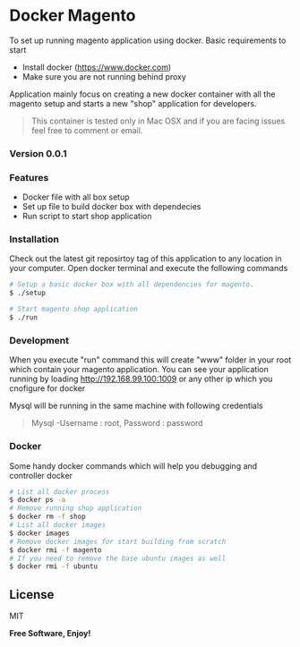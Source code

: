 # Docker Magento

To set up running magento application using docker. Basic requirements to start
  - Install docker (https://www.docker.com)
  - Make sure you are not running behind proxy

Application mainly focus on creating a new docker container with all the magento setup and starts a new  "shop" application for developers.

> This container is tested only in Mac OSX and if you are facing issues feel free to comment or email.

### Version 0.0.1

### Features
* Docker file with all box setup
* Set up file to build docker box with dependecies
* Run script to start shop application

### Installation

Check out the latest git reposirtoy tag of this application to any location in your computer. Open docker terminal and execute the following commands 

```sh
# Setup a basic docker box with all dependencies for magento.
$ ./setup
```

```sh
# Start magento shop application
$ ./run
```

### Development

When you execute "run" command this will create "www" folder in your root which contain your magento application. You can see your application running by loading http://192.168.99.100:1009 or any other ip which you cnofigure for docker

Mysql will be running in the same machine with following credentials

> Mysql -Username : root, Password : password


### Docker

Some handy docker commands which will help you debugging and controller docker

```sh
# List all docker process
$ docker ps -a
# Remove running shop application
$ docker rm -f shop
# List all docker images
$ docker images
# Remove docker images for start building from scratch
$ docker rmi -f magento
# If you need to remove the base ubuntu images as well 
$ docker rmi -f ubuntu
```
License
----

MIT


**Free Software, Enjoy!**
